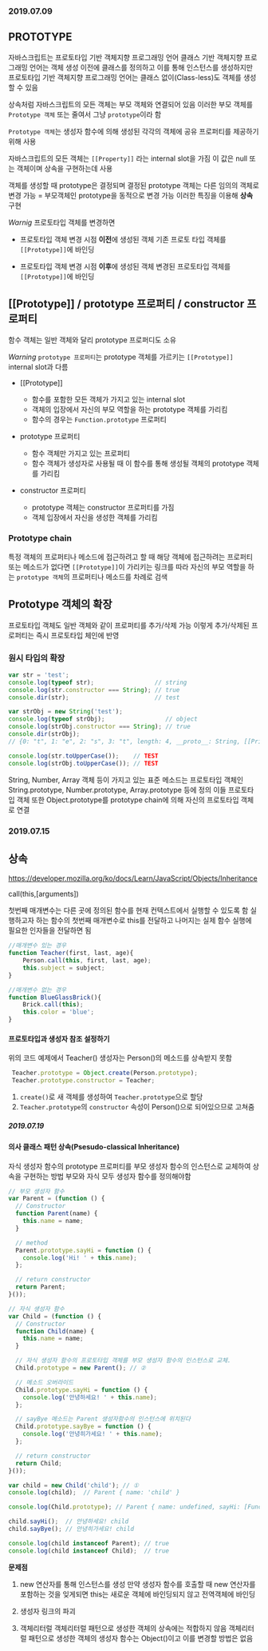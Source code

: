### 2019.07.09

## PROTOTYPE
자바스크립트는 프로토타입 기반 객체지향 프로그래밍 언어 클래스 기반 객체지향 프로그래밍 언어는 객체 생성 이전에 클래스를 정의하고 이를 통해 인스턴스를 생성하지만 프로토타입 기반 객체지향 프로그래밍 언어는 클래스 없이(Class-less)도 객체를 생성할 수 있음

상속처럼 자바스크립트의 모든 객체는 부모 객체와 연결되어 있음 이러한 부모 객체를 `Prototype 객체` 또는 줄여서 그냥 `prototype`이라 함

`Prototype 객체`는 생성자 함수에 의해 생성된 각각의 객체에 공유 프로퍼티를 제공하기 위해 사용

자바스크립트의 모든 객체는 `[[Property]]` 라는 internal slot을 가짐 이 값은 null 또는 객체이며 상속을 구현하는데 사용

객체를 생성할 때 prototype은 결정되며 결정된 prototype 객체는 다른 임의의 객체로 변경 가능 = 부모객체인 prototype을 동적으로 변경 가능 이러한 특징을 이용해 **상속** 구현 

*Warnig* 프로토타입 객체를 변경하면

* 프로토타입 객체 변경 시점 **이전**에 생성된 객체 기존 프로토 타입 객체를 `[[Prototype]]`에 바인딩

* 프로토타입 객체 변경 시점 **이후**에 생성된 객체 변경된 프로토타입 객체를 `[[Prototype]]`에 바인딩

## [[Prototype]] / prototype 프로퍼티 / constructor 프로퍼티
함수 객체는 일반 객체와 달리 prototype 프로퍼디도 소유

*Warning* 
`prototype 프로퍼티`는 prototype 객체를 가르키는 `[[Prototype]]` internal slot과 다름

* [[Prototype]]
    + 함수를 포함한 모든 객체가 가지고 있는 internal slot
    + 객체의 입장에서 자신의 부모 역할을 하는 prototype 객체를 가리킴
    + 함수의 경우는 `Function.prototype` 프로퍼티

* prototype 프로퍼티 
    + 함수 객체만 가지고 있는 프로퍼티
    + 함수 객체가 생성자로 사용될 때 이 함수를 통해 생성될 객체의 prototype 객체를 가리킴

* constructor 프로퍼티
    + prototype 객체는 constructor 프로퍼티를 가짐
    + 객체 입장에서 자신을 생성한 객체를 가리킴

### Prototype chain
특정 객체의 프로퍼티나 메소드에 접근하려고 할 때 해당 객체에 접근하려는 프로퍼티 또는 메소드가 없다면 `[[Prototype]]`이 가리키는 링크를 따라 자신의 부모 역할을 하는 `prototype 객체`의 프로퍼티나 메소드를 차례로 검색

## Prototype 객체의 확장
프로토타입 객체도 일반 객체와 같이 프로퍼티를 추가/삭제 가능 이렇게 추가/삭제된 프로퍼티는 즉시 프로토타입 체인에 반영

### 원시 타입의 확장
```js
var str = 'test';
console.log(typeof str);                 // string
console.log(str.constructor === String); // true
console.dir(str);                        // test

var strObj = new String('test');
console.log(typeof strObj);                 // object
console.log(strObj.constructor === String); // true
console.dir(strObj);
// {0: "t", 1: "e", 2: "s", 3: "t", length: 4, __proto__: String, [[PrimitiveValue]]: "test" }

console.log(str.toUpperCase());    // TEST
console.log(strObj.toUpperCase()); // TEST
```

String, Number, Array 객체 등이 가지고 있는 표준 메소드는 프로토타입 객체인 String.prototype, Number.prototype, Array.prototype 등에 정의 이들 프로토타입 객체 또한 Object.prototype를 prototype chain에 의해 자신의 프로토타입 객체로 연결

### 2019.07.15
## 상속
https://developer.mozilla.org/ko/docs/Learn/JavaScript/Objects/Inheritance

call(this,[arguments])

첫번째 매개변수는 다른 곳에 정의된 함수를 현재 컨텍스트에서 실행할 수 있도록 함
실행하고자 하는 함수의 첫번째 매개변수로 this를 전달하고 나머지는 실제 함수 실행에 필요한 인자들을 전달하면 됨

```js
//매개변수 있는 경우
function Teacher(first, last, age){
    Person.call(this, first, last, age);
    this.subject = subject;
}

//매개변수 없는 경우
function BlueGlassBrick(){
    Brick.call(this);
    this.color = 'blue';
}
```

#### 프로토타입과 생성자 참조 설정하기
위의 코드 예제에서 Teacher() 생성자는 Person()의 메소드를 상속받지 못함

```js
 Teacher.prototype = Object.create(Person.prototype);
 Teacher.prototype.constructor = Teacher;
```
1. `create()`로 새 객체를 생성하여 `Teacher.prototype`으로 할당
2. `Teacher.prototype`의 `constructor` 속성이 Person()으로 되어있으므로 고쳐줌

##### 2019.07.19

#### 의사 클래스 패턴 상속(Psesudo-classical Inheritance)
자식 생성자 함수의 prototype 프로퍼티를 부모 생성자 함수의 인스턴스로 교체하여 상속을 구현하는 방법
부모와 자식 모두 생성자 함수를 정의해야함
```js
// 부모 생성자 함수
var Parent = (function () {
  // Constructor
  function Parent(name) {
    this.name = name;
  }

  // method
  Parent.prototype.sayHi = function () {
    console.log('Hi! ' + this.name);
  };

  // return constructor
  return Parent;
}());

// 자식 생성자 함수
var Child = (function () {
  // Constructor
  function Child(name) {
    this.name = name;
  }

  // 자식 생성자 함수의 프로토타입 객체를 부모 생성자 함수의 인스턴스로 교체.
  Child.prototype = new Parent(); // ②

  // 메소드 오버라이드
  Child.prototype.sayHi = function () {
    console.log('안녕하세요! ' + this.name);
  };

  // sayBye 메소드는 Parent 생성자함수의 인스턴스에 위치된다
  Child.prototype.sayBye = function () {
    console.log('안녕히가세요! ' + this.name);
  };

  // return constructor
  return Child;
}());

var child = new Child('child'); // ①
console.log(child);  // Parent { name: 'child' }

console.log(Child.prototype); // Parent { name: undefined, sayHi: [Function], sayBye: [Function] }

child.sayHi();  // 안녕하세요! child
child.sayBye(); // 안녕히가세요! child

console.log(child instanceof Parent); // true
console.log(child instanceof Child);  // true
```
**문제점**
1. new 연산자를 통해 인스턴스를 생성
만약 생성자 함수를 호출할 때 new 연산자를 포함하는 것을 잊게되면 this는 새로운 객체에 바인딩되지 않고 전역객체에 바인딩

2. 생성자 링크의 파괴
3. 객체리터럴
객체리터럴 패턴으로 생성한 객체의 상속에는 적합하지 않음
객체리터럴 패턴으로 생성한 객체의 생성자 함수는 Object()이고 이를 변경할 방법은 없음
